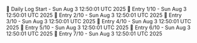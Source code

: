 📅 Daily Log Start - Sun Aug  3 12:50:01 UTC 2025
📌 Entry 1/10 - Sun Aug  3 12:50:01 UTC 2025
📌 Entry 2/10 - Sun Aug  3 12:50:01 UTC 2025
📌 Entry 3/10 - Sun Aug  3 12:50:01 UTC 2025
📌 Entry 4/10 - Sun Aug  3 12:50:01 UTC 2025
📌 Entry 5/10 - Sun Aug  3 12:50:01 UTC 2025
📌 Entry 6/10 - Sun Aug  3 12:50:01 UTC 2025
📌 Entry 7/10 - Sun Aug  3 12:50:01 UTC 2025
